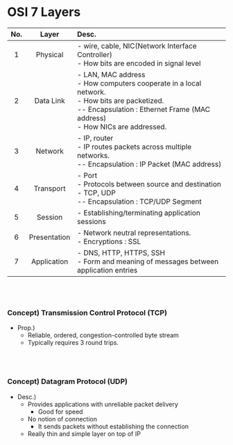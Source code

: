 # OSI 7 Layers
|No.|Layer|Desc.|
|:-:|:-:|:-|
|1|Physical|- wire, cable, NIC(Network Interface Controller) <br> - How bits are encoded in signal level|
|2|Data Link|- LAN, MAC address <br> - How computers cooperate in a local network. <br> - How bits are packetized. <br> -- Encapsulation : Ethernet Frame (MAC address)  <br> - How NICs are addressed.|
|3|Network|- IP, router <br> - IP routes packets across multiple networks. <br> -- Encapsulation : IP Packet (MAC address)|
|4|Transport|- Port <br> - Protocols between source and destination <br> - TCP, UDP <br> -- Encapsulation : TCP/UDP Segment|
|5|Session|- Establishing/terminating application sessions|
|6|Presentation|- Network neutral representations. <br> - Encryptions : SSL|
|7|Application|- DNS, HTTP, HTTPS, SSH <br> - Form and meaning of messages between application entries|

<br><br>

### Concept) Transmission Control Protocol (TCP)
- Prop.)
  - Reliable, ordered, congestion-controlled byte stream
  - Typically requires 3 round trips.

<br><br>

### Concept) Datagram Protocol (UDP)
- Desc.)
  - Provides applications with unreliable packet delivery
    - Good for speed
  - No notion of connection
    - It sends packets without establishing the connection
  - Really thin and simple layer on top of IP

